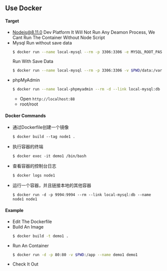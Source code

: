 ## Use Docker

#### Target
- Nodejs@8.11.0 Dev Platform
  It Will Not Run Any Deamon Process, We Cant Run The Container Without Node Script
- Mysql
  Run without save data
  ```bash
  $ docker run --name local-mysql --rm -p 3306:3306 -e MYSQL_ROOT_PASSWORD=root -d mysql:5.6
  ```
  Run With Save Data
  ```bash
  $ docker run --name local-mysql --rm -p 3306:3306 -v $PWD/data:/var/lib/mysql -e MYSQL_ROOT_PASSWORD=root -d mysql:5.6
  ```
- phpMyAdmin
  ```bash
  $ docker run --name local-phpmyadmin --rm -d --link local-mysql:db -p 88:80 phpmyadmin/phpmyadmin
  ```
  - Open `http://localhost:88`
  - root/root



#### Docker Commands

- 通过Dockerfile创建一个镜像

  `$ docker build --tag node1 .`
- 执行容器的终端

  `$ docker exec -it demo1 /bin/bash`
- 查看容器的控制台日志

  `$ docker logs node1`
- 运行一个容器，并且链接本地的其他容器

  `$ docker run -d -p 9994:9994 --rm --link local-mysql:db --name node1 node1`


#### Example

- Edit The Dockerfile
- Build An Image
  ```bash
  $ docker build -t demo1 .
  ```
- Run An Container
  ```bash
  $ docker run -d -p 80:80 -v $PWD:/app --name demo1 demo1
  ```
- Check It Out